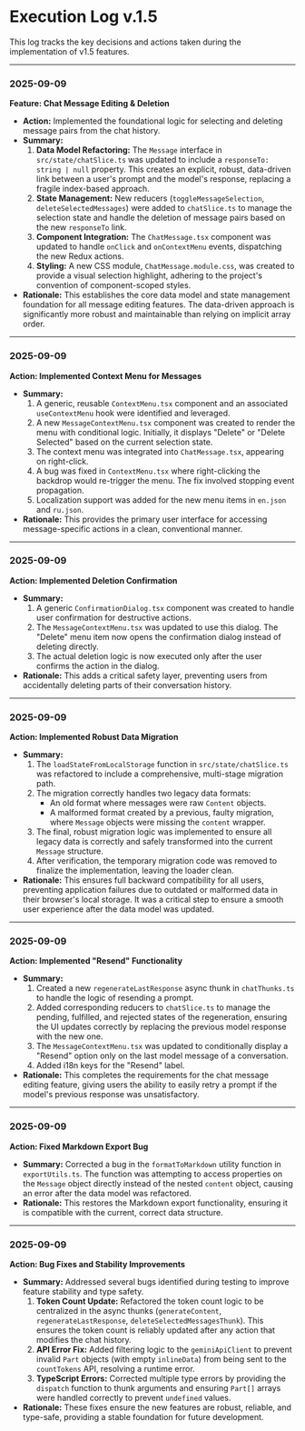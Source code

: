 # Execution Log v.1.5

This log tracks the key decisions and actions taken during the implementation of v1.5 features.

---

### **2025-09-09**

**Feature: Chat Message Editing & Deletion**

*   **Action:** Implemented the foundational logic for selecting and deleting message pairs from the chat history.
*   **Summary:**
    1.  **Data Model Refactoring:** The `Message` interface in `src/state/chatSlice.ts` was updated to include a `responseTo: string | null` property. This creates an explicit, robust, data-driven link between a user's prompt and the model's response, replacing a fragile index-based approach.
    2.  **State Management:** New reducers (`toggleMessageSelection`, `deleteSelectedMessages`) were added to `chatSlice.ts` to manage the selection state and handle the deletion of message pairs based on the new `responseTo` link.
    3.  **Component Integration:** The `ChatMessage.tsx` component was updated to handle `onClick` and `onContextMenu` events, dispatching the new Redux actions.
    4.  **Styling:** A new CSS module, `ChatMessage.module.css`, was created to provide a visual selection highlight, adhering to the project's convention of component-scoped styles.
*   **Rationale:** This establishes the core data model and state management foundation for all message editing features. The data-driven approach is significantly more robust and maintainable than relying on implicit array order.

---

### **2025-09-09**

**Action: Implemented Context Menu for Messages**

*   **Summary:**
    1.  A generic, reusable `ContextMenu.tsx` component and an associated `useContextMenu` hook were identified and leveraged.
    2.  A new `MessageContextMenu.tsx` component was created to render the menu with conditional logic. Initially, it displays "Delete" or "Delete Selected" based on the current selection state.
    3.  The context menu was integrated into `ChatMessage.tsx`, appearing on right-click.
    4.  A bug was fixed in `ContextMenu.tsx` where right-clicking the backdrop would re-trigger the menu. The fix involved stopping event propagation.
    5.  Localization support was added for the new menu items in `en.json` and `ru.json`.
*   **Rationale:** This provides the primary user interface for accessing message-specific actions in a clean, conventional manner.

---

### **2025-09-09**

**Action: Implemented Deletion Confirmation**

*   **Summary:**
    1.  A generic `ConfirmationDialog.tsx` component was created to handle user confirmation for destructive actions.
    2.  The `MessageContextMenu.tsx` was updated to use this dialog. The "Delete" menu item now opens the confirmation dialog instead of deleting directly.
    3.  The actual deletion logic is now executed only after the user confirms the action in the dialog.
*   **Rationale:** This adds a critical safety layer, preventing users from accidentally deleting parts of their conversation history.

---

### **2025-09-09**

**Action: Implemented Robust Data Migration**

*   **Summary:**
    1.  The `loadStateFromLocalStorage` function in `src/state/chatSlice.ts` was refactored to include a comprehensive, multi-stage migration path.
    2.  The migration correctly handles two legacy data formats:
        *   An old format where messages were raw `Content` objects.
        *   A malformed format created by a previous, faulty migration, where `Message` objects were missing the `content` wrapper.
    3.  The final, robust migration logic was implemented to ensure all legacy data is correctly and safely transformed into the current `Message` structure.
    4.  After verification, the temporary migration code was removed to finalize the implementation, leaving the loader clean.
*   **Rationale:** This ensures full backward compatibility for all users, preventing application failures due to outdated or malformed data in their browser's local storage. It was a critical step to ensure a smooth user experience after the data model was updated.

---

### **2025-09-09**

**Action: Implemented "Resend" Functionality**

*   **Summary:**
    1.  Created a new `regenerateLastResponse` async thunk in `chatThunks.ts` to handle the logic of resending a prompt.
    2.  Added corresponding reducers to `chatSlice.ts` to manage the pending, fulfilled, and rejected states of the regeneration, ensuring the UI updates correctly by replacing the previous model response with the new one.
    3.  The `MessageContextMenu.tsx` was updated to conditionally display a "Resend" option only on the last model message of a conversation.
    4.  Added i18n keys for the "Resend" label.
*   **Rationale:** This completes the requirements for the chat message editing feature, giving users the ability to easily retry a prompt if the model's previous response was unsatisfactory.

---

### **2025-09-09**

**Action: Fixed Markdown Export Bug**

*   **Summary:** Corrected a bug in the `formatToMarkdown` utility function in `exportUtils.ts`. The function was attempting to access properties on the `Message` object directly instead of the nested `content` object, causing an error after the data model was refactored.
*   **Rationale:** This restores the Markdown export functionality, ensuring it is compatible with the current, correct data structure.

---

### **2025-09-09**

**Action: Bug Fixes and Stability Improvements**

*   **Summary:** Addressed several bugs identified during testing to improve feature stability and type safety.
    1.  **Token Count Update:** Refactored the token count logic to be centralized in the async thunks (`generateContent`, `regenerateLastResponse`, `deleteSelectedMessagesThunk`). This ensures the token count is reliably updated after any action that modifies the chat history.
    2.  **API Error Fix:** Added filtering logic to the `geminiApiClient` to prevent invalid `Part` objects (with empty `inlineData`) from being sent to the `countTokens` API, resolving a runtime error.
    3.  **TypeScript Errors:** Corrected multiple type errors by providing the `dispatch` function to thunk arguments and ensuring `Part[]` arrays were handled correctly to prevent `undefined` values.
*   **Rationale:** These fixes ensure the new features are robust, reliable, and type-safe, providing a stable foundation for future development.
